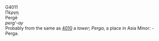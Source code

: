 G4011  
Πέργη  
Pergē  
*perg‘-ay*  
Probably from the same as [4010](g4010) a *tower*; *Perga*, a place in
Asia Minor: - Perga.  
